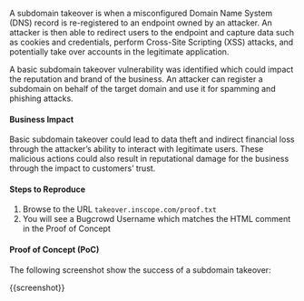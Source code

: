 A subdomain takeover is when a misconfigured Domain Name System (DNS) record is re-registered to an endpoint owned by an attacker. An attacker is then able to redirect users to the endpoint and capture data such as cookies and credentials, perform Cross-Site Scripting (XSS) attacks, and potentially take over accounts in the legitimate application.

A basic subdomain takeover vulnerability was identified which could impact the reputation and brand of the business. An attacker can register a subdomain on behalf of the target domain and use it for spamming and phishing attacks.

#### Business Impact

Basic subdomain takeover could lead to data theft and indirect financial loss through the attacker’s ability to interact with legitimate users. These malicious actions could also result in reputational damage for the business through the impact to customers’ trust.

#### Steps to Reproduce

1. Browse to the URL `takeover.inscope.com/proof.txt`
1. You will see a Bugcrowd Username which matches the HTML comment in the Proof of Concept

#### Proof of Concept (PoC)

The following screenshot show the success of a subdomain takeover:

{{screenshot}}
